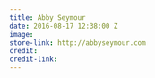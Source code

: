 ```yaml
---
title: Abby Seymour
date: 2016-08-17 12:38:00 Z
image: 
store-link: http://abbyseymour.com
credit: 
credit-link: 
---
```



